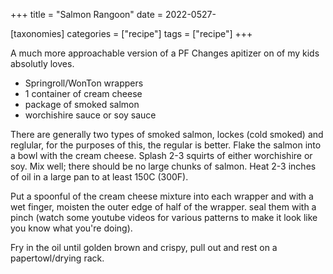 +++
title = "Salmon Rangoon"
date = 2022-0527-

[taxonomies]
categories = ["recipe"]
tags = ["recipe"]
+++

A much more approachable version of a PF Changes apitizer on of my kids absolutly loves.

<!-- more -->


- Springroll/WonTon wrappers
- 1 container of cream cheese
- package of smoked salmon
- worchishire sauce or soy sauce


There are generally two types of smoked salmon, lockes (cold smoked) and reglular, for the 
purposes of this, the regular is better. Flake the salmon into a bowl with the cream cheese.
Splash 2-3 squirts of either worchishire or soy.  Mix well; there should be no large chunks of
 salmon.  Heat 2-3 inches of oil in a large pan to at least 150C (300F).

Put a spoonful of the cream cheese mixture into each wrapper and with a wet finger,
 moisten the outer edge of half of the wrapper.  seal them with a pinch (watch some youtube
 videos for various patterns to make it look like you know what you're doing).

Fry in the oil until golden brown and crispy, pull out and rest on a papertowl/drying rack.
